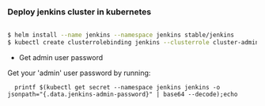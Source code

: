 ### Deploy jenkins cluster in kubernetes



```sh

$ helm install --name jenkins --namespace jenkins stable/jenkins
$ kubectl create clusterrolebinding jenkins --clusterrole cluster-admin --serviceaccount=jenkins:default


```

- Get admin user password

Get your 'admin' user password by running:
```
  printf $(kubectl get secret --namespace jenkins jenkins -o jsonpath="{.data.jenkins-admin-password}" | base64 --decode);echo
```
